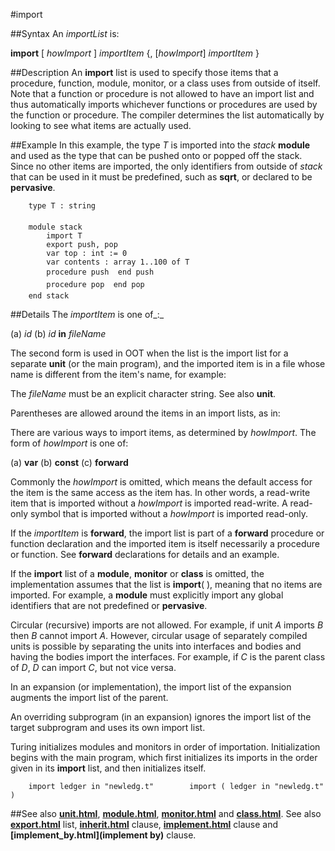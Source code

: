 
#import

##Syntax
An _importList_ is:


**import** [ _howImport_ ] _importItem_ 
{, [_howImport_] _importItem_ }



##Description
An **import** list is used to specify those items that a procedure, function, module, monitor, or a class uses from outside of itself. Note that a function or procedure is not allowed to have an import list and thus automatically imports whichever functions or procedures are used by the function or procedure. The compiler determines the list automatically by looking to see what items are actually used.


##Example
In this example, the type _T_ is imported into the _stack_ **module** and used as the type that can be pushed onto or popped off the stack. Since no other items are imported, the only identifiers from outside of _stack_ that can be used in it must be predefined, such as **sqrt**, or declared to be **pervasive**.

        type T : string
        
        module stack
            import T
            export push, pop
            var top : int := 0
            var contents : array 1..100 of T
            procedure push  end push
            procedure pop  end pop
        end stack
##Details
The _importItem_ is one of_:_


(a) _id_
(b) _id_ **in** _fileName_


The second form is used in OOT when the list is the import list  for a separate **unit** (or the main program), and the imported item is in a file whose name is different from the item's name, for example:

The _fileName_ must be an explicit character string. See also **unit**.

Parentheses are allowed around the items in an import lists, as in:

There are various ways to import items, as determined by _howImport_. The form of _howImport_ is one of:


(a) **var**
(b) **const**
(c) **forward**


Commonly the _howImport_ is omitted, which means the default access for the item is the same access as the item has. In other words, a read-write item that is imported without a _howImport_ is imported read-write. A read-only symbol that is imported without a _howImport_ is imported read-only.

If the _importItem_ is **forward**, the import list is part of a **forward** procedure or function declaration and the imported item is itself necessarily a procedure or function. See **forward** declarations for details and an example.

If the **import** list of a **module**, **monitor** or **class** is omitted, the implementation assumes that the list is **import**( ), meaning that no items are imported. For example, a **module** must explicitly import any global identifiers that are not predefined or **pervasive**.

Circular (recursive) imports are not allowed. For example, if unit _A_ imports _B_ then _B_ cannot import _A_. However, circular usage of separately compiled units is possible by separating the units into interfaces and bodies and having the bodies import the interfaces. For example, if _C_ is the parent class of _D_, _D_ can import _C_, but not vice versa.

In an expansion (or implementation), the import list of the expansion augments the import list of the parent.

An overriding subprogram (in an expansion) ignores the import list of the target subprogram and uses its own import list.

Turing initializes modules and monitors  in order of importation. Initialization begins with the main program, which first initializes its imports in the order given in its **import** list, and then initializes itself.

        import ledger in "newledg.t"        import ( ledger in "newledg.t" )
##See also
**[unit.html](unit)**, **[module.html](module)**, **[monitor.html](monitor)** and **[class.html](class)**. See also **[export.html](export)** list, **[inherit.html](inherit)** clause, **[implement.html](implement)** clause and **[implement_by.html](implement by)** clause.

